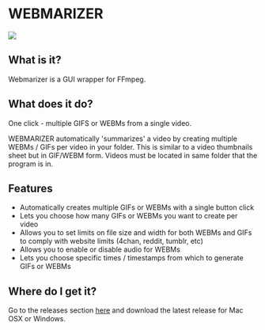 # WEBMARIZER

![](https://i.imgur.com/3PQKmFq.png)

## What is it?

Webmarizer is a GUI wrapper for FFmpeg.

## What does it do?

One click - multiple GIFS or WEBMs from a single video.

WEBMARIZER automatically 'summarizes' a video by creating multiple WEBMs / GIFs per video in your folder. This is similar to a video thumbnails sheet but in GIF/WEBM form. Videos must be located in same folder that the program is in. 

## Features
- Automatically creates multiple GIFs or WEBMs with a single button click
- Lets you choose how many GIFs or WEBMs you want to create per video 
- Allows you to set limits on file size and width for both WEBMs and GIFs to comply with website limits (4chan, reddit, tumblr, etc)
- Allows you to enable or disable audio for WEBMs
- Lets you choose specific times / timestamps from which to generate GIFs or WEBMs

## Where do I get it?

Go to the releases section [here](https://github.com/nyavramov/WEBMARIZER/releases) and download the latest release for Mac OSX or Windows.
